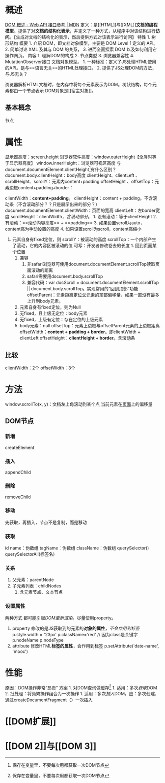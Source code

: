 # 概述
[DOM 概述 - Web API 接口参考 | MDN](https://developer.mozilla.org/zh-CN/docs/Web/API/Document_Object_Model/Introduction?spm=a21iq3.home.0.0.54b42764PcwehE) 
定义：是[[HTML]]与[[XML]]**文档的编程模型**。提供了对**文档的结构化表示**，并定义了一种方式，从程序中对该结构进行**访问**。【生成对文档的结构化的表示，然后提供方式对该表示进行访问】
特性
	1. 树形结构
概要
	1. 介绍 DOM，即文档对象模型，主要是 DOM Level 1 定义的 API。
	2. 简单讨论 XML 及其与 DOM 的关系，
	3. 进而全面探索 DOM 以及如何利用它操作网页。
内容
	1. 理解DOM的构成
	2. 节点类型
	3. 浏览器兼容性
	4. MutationObserver接口
文档对象模型。
	1. 一种标准：定义了JS处理HTML使用的API。是与==语言无关==的HTML处理接口。
	2. 提供了JS处理DOM的方法，与JS无关？

浏览器解析HTML文档时，在内存中将每个元素表示为DOM。树状结构，每个元素都由一个节点表示
DOM对象是[[宿主对象]]。
## 基本概念
节点
# 属性
显示器高度：screen.height
浏览器软件高度：window.outerHeight【全屏时等于显示器高度】
window.innerHeight：浏览器可视区高度
	与document.documentElement.clientHeight[^1]有什么区别？
document.body.clientHeight：body高度
clientHeight、clientLeft 、scrollHeight、scrollY：元素内content+padding
offsetHeight 、offsetTop：元素边框content+padding+border：

clientWidth：**content+padding**。
clientHeight：content + padding。不含滚动条（不含滚动部分？？只是展示出来的部分？）
	document.documentElement.clientWidth：页面的宽高
clientLeft：左border宽度
scrollHeight：clientWidth，*含滚动部分*。
	1. 没有滚动：等于clientHeight
	2. 有滚动：==滚动内容高度== + ==padding== 
	3. 如果设置scroll为auto，content高为手动设置的高度
	4. 如果设置scroll为scroll，content高缩小

1. 元素自身有fixed定位，则
scrollY：被滚动的高度
scrollTop：一个内部产生了滚动，它的内容区被滚动的值
	可写：开发者修改卷去的长度
		1. 回到页面某个位置
	1. 兼容
		1. 非safari浏览器可使用document.documentElement.scrollTop读取页面滚动的距离
		2. safari需要用document.body.scrollTop
		3. 兼容代码：var docScroll = document.documentElement.scrollTop || document.body.scrollTop。实现常用的“回到顶部”功能
offsetParent：元素距离<u>定位父元素</u>的顶部偏移量，如果一直没有最多上升到body元素。
	1. 元素自身有fixed定位，则为Null
	2. 无fixed，且上级无定位：body元素
	3. 无fixed，上级有定位：存在定位的上级元素
	4. body元素：null
offsetTop：元素上边框与offsetParent元素的上边框距离
offsetWidth：**content + padding + border**。即clientWidth + clientLeft
offsetHeight：**clientHeight + border**。含滚动条
## 比较
clientWidth：2个
offsetWidth：3个
# 方法
window.scrollTo(x, y)：文档左上角滚动到某个点
当前元素在<u>页面</u>上的偏移量
## DOM节点
### 新增
createElement
### 插入
appendChild
### 删除
removeChild
### 移动
先获取，再插入，节点不是复制，而是移动
### 获取
id
name：伪数组
tagName：伪数组
className：伪数组
querySelector()
querySelectorAll(标签名)
### 关系
1. 父元素：parentNode
2. 子元素列表：childNodes
	1. 含元素节点、文本节点
### 设置属性
两种方式
	都可能引起*DOM重新渲染*。尽量使用property。
1. property
	修改的是JS获取到的元素的**对象的属性**，*不会作用到标签*
	p.style.width = '23px'
	p.className='red' // 因为class是关键字
	p.nodeName
	p.nodeType
1. attribute
	修改HTML**标签的属性**，会作用到标签
	p.setAttribute('date-name', 'mooc')
# 性能
原因：DOM操作非常“昂贵”
方案
	1. 对DOM查询做缓存[^1]
		1. 适用：多次*获取*DOM
	2. 批处理：将频繁操作组合为一次操作
		1. 适用：多次*插入*DOM。应：多次创建，通过createDocumentFragment（）一次插入
# [[DOM扩展]] 
# [[DOM 2]]与[[DOM 3]] 

[^1]: 保存在变量里，不要每次用都获取一次DOM节点